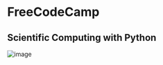 # FreeCodeCamp

## Scientific Computing with Python

![image](https://github.com/Ventura94/FreeCodeCamp_Proyects_for_Certificactions/blob/master/certifications/scientific_computing_with_python.png?raw=true)

